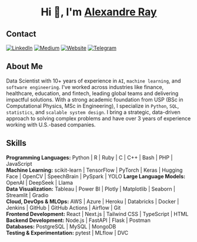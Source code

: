 <h1 align="center">Hi 👋, I'm <a href="http://www.alexandreray.com/" target="blank">
Alexandre Ray</a></h1>

Contact
---

<!-- <p align="left"> <img src="https://komarev.com/ghpvc/?username=alexandrerays&label=Profile%20views&color=0e75b6&style=flat" alt="alexandrerays" /> </p> -->

[![LinkedIn](https://img.shields.io/badge/linkedin-%230077B5.svg?style=for-the-badge&logo=linkedin&logoColor=white)](https://linkedin.com/in/alexandrerays)
[![Medium](https://img.shields.io/badge/Medium-12100E?style=for-the-badge&logo=medium&logoColor=white)](https://medium.com/@alexandrerays)
[![Website](https://img.shields.io/badge/Website-000000?style=for-the-badge&logo=notion&logoColor=white)](https://www.alexandreray.com/)
[![Telegram](https://img.shields.io/badge/Telegram-2CA5E0?style=for-the-badge&logo=telegram&logoColor=white)](https://t.me/alexandrerays)


<!-- [![GitHub](https://img.shields.io/badge/GitHub-100000?style=for-the-badge&logo=github&logoColor=white)](https://github.com/alexandrerays) -->

About Me
---

Data Scientist with 10+ years of experience in `AI`, `machine learning`, and `software engineering`. I've worked across industries like finance, healthcare, education, and fintech, leading global teams and delivering impactful solutions. With a strong academic foundation from USP (BSc in Computational Physics, MSc in Engineering), I specialize in `Python`, `SQL`, `statistics`, and `scalable system design`. I bring a strategic, data-driven approach to solving complex problems and have over 3 years of experience working with U.S.-based companies.

Skills
---

**Programming Languages:** Python | R | Ruby | C | C++ | Bash | PHP | JavaScript  
**Machine Learning:** scikit-learn | TensorFlow | PyTorch | Keras | Hugging Face | OpenCV | SpeechBrain | PySpark | YOLO
**Large Language Models:** OpenAI | DeepSeek | Llama  
**Data Visualization:** Tableau | Power BI | Plotly | Matplotlib | Seaborn | Streamlit | Gradio  
**Cloud, DevOps & MLOps:** AWS | Azure | Heroku | Databricks | Docker | Jenkins | GitHub | GitHub Actions | Airflow | Git  
**Frontend Development:** React | Next.js | Tailwind CSS | TypeScript | HTML  
**Backend Development:** Node.js | FastAPI | Flask | Postman  
**Databases:** PostgreSQL | MySQL | MongoDB  
**Testing & Experimentation:** pytest | MLflow | DVC  

